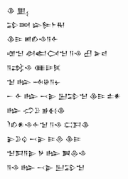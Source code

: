 <div class='block'>
<div class='line'>𒆠 𒅅</div>
<div class='line'>𒁉𒇷 𒇽𒌉𒈨𒊑</div>
<div class='line'>𒆠𒄿 𒅖𒁓𒈾𒀀𒅆</div>
<div class='line'>𒌝𒈠 𒀠𒅗𒉏𒈠 𒀀𒈾 𒌷 𒅕𒁀</div>
<div class='line'>𒀀𒃶𒈾 𒈪𒄿𒍮</div>
<div class='line'>𒈠 𒈗 𒁄𒄩𒀀𒉡</div>
<div class='line'>𒀸 𒅆 𒈗 𒁁𒉌 𒌨𒁉𒈠 𒆠𒄿 𒉺𒀭</div>
<div class='line'>𒈗 𒈤𒊒 𒂊𒈬𒆠</div>
<div class='line'>𒇺𒁓𒀭𒈾𒅆𒈠 𒀀𒈾 𒀫𒁕𒆠</div>
<div class='line'>𒉌𒊒𒌒 𒁁𒉌 𒄿𒁲 𒆠𒄿</div>
<div class='line'>𒈠𒁕𒀀𒉌 𒃻 𒈗 𒀉𒁲𒈾</div>
<div class='line'>𒀀𒈾 𒈗 𒁁𒉌 𒌨𒁉𒈠</div>
</div>